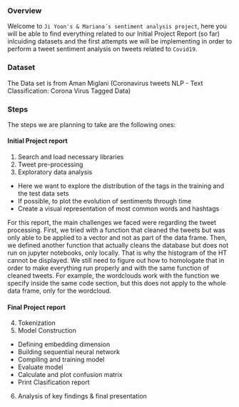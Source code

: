 ### Overview

Welcome to `Ji Yoon's & Mariana´s sentiment analysis project`, 
here you will be able to find everything related to our Initial Project Report 
(so far) inlcuiding datasets and the first attempts we will be implementing
in order to perform a tweet sentiment analysis on tweets related to `Covid19`.

### Dataset
The Data set is from Aman Miglani (Coronavirus tweets NLP - Text Classification: Corona Virus Tagged Data) 

### Steps
The steps we are planning to take are the following ones:

#### Initial Project report
1. Search and load necessary libraries
2. Tweet pre-processing
3. Exploratory data analysis
  + Here we want to explore the distribution of the tags in the training and the test data sets
  + If possible, to plot the evolution of sentiments through time
  + Create a visual representation of most common words and hashtags

For this report, the main challenges we faced were regarding the tweet processing. 
First, we tried with a function that cleaned the tweets but was only able to be applied to a vector and not as part of the data frame. 
Then, we defined another function that actually cleans the database but does not run on jupyter notebooks, only locally. 
That is why the histogram of the HT cannot be displayed. We still need to figure out how to homologate that in order to make everything 
run properly and with the same function of cleaned tweets. For example, the wordclouds work with the function we specify inside the same code section, 
but this does not apply to the whole data frame, only for the wordcloud. 

#### Final Project report
4. Tokenization
5. Model Construction
  + Defining embedding dimension
  + Building sequential neural network
  + Compiling and training model
  + Evaluate model
  + Calculate and plot confusion matrix
  + Print Clasification report
6. Analysis of key findings & final presentation

